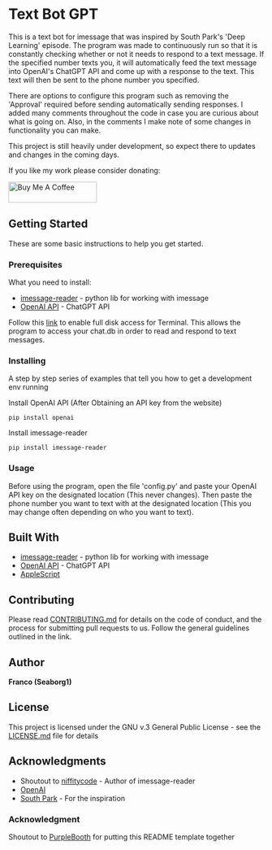 # Text Bot GPT

This is a text bot for imessage that was inspired by South Park's 'Deep Learning' episode. The program was made to continuously run so that it is constantly checking whether or not it needs to respond to a text message. If the specified number texts you, it will automatically feed the text message into OpenAI's ChatGPT API and come up with a response to the text. This text will then be sent to the phone number you specified. 

There are options to configure this program such as removing the 'Approval' required before sending automatically sending responses. I added many comments throughout the code in case you are curious about what is going on. Also, in the comments I make note of some changes in functionality you can make.

This project is still heavily under development, so expect there to updates and changes in the coming days.

If you like my work please consider donating:

<a href="https://www.buymeacoffee.com/seaborg1" target="_blank"><img src="https://cdn.buymeacoffee.com/buttons/default-orange.png" alt="Buy Me A Coffee" height="41" width="174"></a>

## Getting Started

These are some basic instructions to help you get started.

### Prerequisites

What you need to install:

* [imessage-reader](https://pypi.org/project/imessage-reader/) - python lib for working with imessage
* [OpenAI API](https://auth0.openai.com/u/signup/identifier?state=hKFo2SBDdGt4b2tMS2VHRzU4SXhNd1lZZHJxR0xsS0F5Wk53QqFur3VuaXZlcnNhbC1sb2dpbqN0aWTZIE56aWJ3cWJ1NEZLb05HSHdoMnpBZzk5SVAwcGs4b2ZJo2NpZNkgRFJpdnNubTJNdTQyVDNLT3BxZHR3QjNOWXZpSFl6d0Q) - ChatGPT API

Follow this [link](https://www.alfredapp.com/help/troubleshooting/indexing/terminal-full-disk-access/) to enable full disk access for Terminal. This allows the program to access your chat.db in order to read and respond to text messages.

### Installing

A step by step series of examples that tell you how to get a development env running

Install OpenAI API (After Obtaining an API key from the website)

```
pip install openai

```

Install imessage-reader

```
pip install imessage-reader
```

### Usage

Before using the program, open the file 'config.py' and paste your OpenAI API key on the designated location (This never changes). Then paste the phone number you want to text with at the designated location (This you may change often depending on who you want to text). 

## Built With

* [imessage-reader](https://pypi.org/project/imessage-reader/) - python lib for working with imessage
* [OpenAI API](https://auth0.openai.com/u/signup/identifier?state=hKFo2SBDdGt4b2tMS2VHRzU4SXhNd1lZZHJxR0xsS0F5Wk53QqFur3VuaXZlcnNhbC1sb2dpbqN0aWTZIE56aWJ3cWJ1NEZLb05HSHdoMnpBZzk5SVAwcGs4b2ZJo2NpZNkgRFJpdnNubTJNdTQyVDNLT3BxZHR3QjNOWXZpSFl6d0Q) - ChatGPT API
* [AppleScript]([https://pypi.org/project/imessage-reader/](https://developer.apple.com/library/archive/documentation/AppleScript/Conceptual/AppleScriptLangGuide/introduction/ASLR_intro.html))

## Contributing

Please read [CONTRIBUTING.md](https://github.com/seaborg1/text-bot-GPT/blob/main/CONTRIBUTING.md) for details on the code of conduct, and the process for submitting pull requests to us. Follow the general guidelines outlined in the link. 

## Author

**Franco (Seaborg1)** 

## License

This project is licensed under the GNU v.3 General Public License - see the [LICENSE.md](LICENSE.md) file for details

## Acknowledgments

* Shoutout to [niffitycode](https://pypi.org/user/niftycode/) - Author of imessage-reader
* [OpenAI](https://openai.com/)
* [South Park](https://southpark.cc.com/episodes/8byci4/south-park-deep-learning-season-26-ep-4) - For the inspiration

### Acknowledgment

Shoutout to [PurpleBooth](https://gist.github.com/PurpleBooth) for putting this README template together
